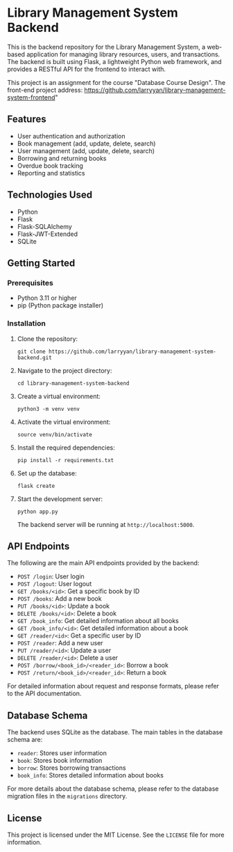 # Library Management System Backend

This is the backend repository for the Library Management System, a web-based application for managing library resources, users, and transactions. The backend is built using Flask, a lightweight Python web framework, and provides a RESTful API for the frontend to interact with.

This project is an assignment for the course "Database Course Design". The front-end project address: https://github.com/larryyan/library-management-system-frontend"

## Features

- User authentication and authorization
- Book management (add, update, delete, search)
- User management (add, update, delete, search)
- Borrowing and returning books
- Overdue book tracking
- Reporting and statistics

## Technologies Used

- Python
- Flask
- Flask-SQLAlchemy
- Flask-JWT-Extended
- SQLite

## Getting Started

### Prerequisites

- Python 3.11 or higher
- pip (Python package installer)

### Installation

1. Clone the repository:

   ```
   git clone https://github.com/larryyan/library-management-system-backend.git
   ```

2. Navigate to the project directory:

   ```
   cd library-management-system-backend
   ```

3. Create a virtual environment:

   ```
   python3 -m venv venv
   ```

4. Activate the virtual environment:

   ```
   source venv/bin/activate
   ```

5. Install the required dependencies:

   ```
   pip install -r requirements.txt
   ```

6. Set up the database:

   ```
   flask create
   ```

7. Start the development server:

   ```
   python app.py
   ```

   The backend server will be running at `http://localhost:5000`.

## API Endpoints

The following are the main API endpoints provided by the backend:

- `POST /login`: User login
- `POST /logout`: User logout
- `GET /books/<id>`: Get a specific book by ID
- `POST /books`: Add a new book
- `PUT /books/<id>`: Update a book
- `DELETE /books/<id>`: Delete a book
- `GET /book_info`: Get detailed information about all books
- `GET /book_info/<id>`: Get detailed information about a book
- `GET /reader/<id>`: Get a specific user by ID
- `POST /reader`: Add a new user
- `PUT /reader/<id>`: Update a user
- `DELETE /reader/<id>`: Delete a user
- `POST /borrow/<book_id>/<reader_id>`: Borrow a book
- `POST /return/<book_id>/<reader_id>`: Return a book

For detailed information about request and response formats, please refer to the API documentation.

## Database Schema

The backend uses SQLite as the database. The main tables in the database schema are:

- `reader`: Stores user information
- `book`: Stores book information
- `borrow`: Stores borrowing transactions
- `book_info`: Stores detailed information about books

For more details about the database schema, please refer to the database migration files in the `migrations` directory.


## License

This project is licensed under the MIT License. See the `LICENSE` file for more information.